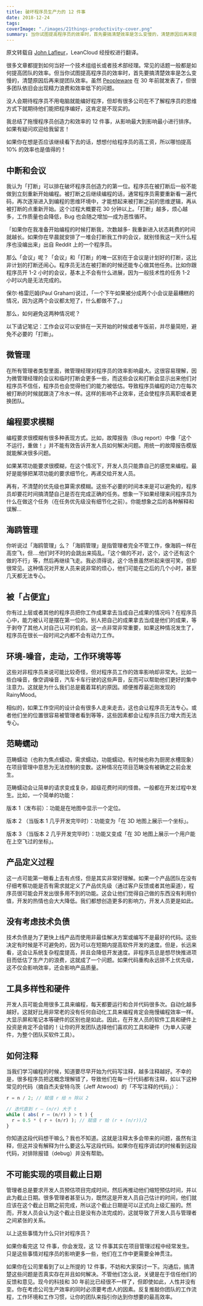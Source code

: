 ```yaml
---
title: 破坏程序员生产力的 12 件事
date: 2018-12-24
tags:
coverImage: "./images/21things-productivity-cover.png"
summary: 当你试图提高程序员的效率时，首先要搞清楚效率是怎么变慢的，清楚原因后再来提团队效率。虽然 Peopleware 在 30 年前就发表了，但很多团队依旧会出现精力浪费和效率低下的问题。
---
```


原文转载自 [John Lafleur](https://anaxi.com/blog/2018/10/15/top-12-things-that-destroy-developer-productivity/)，LeanCloud 经授权进行翻译。

很多文章都提到如何当好一个技术组组长或者技术部经理。常见的话题一般都是如何提高团队的效率。但当你试图提高程序员的效率时，首先要搞清楚效率是怎么变慢的，清楚原因后再来提团队效率。虽然 [Peopleware](https://www.amazon.com/dp/0321934113/ref=asc_df_03219341135715825?tag=shopz0d-20&ascsubtag=shopzilla_mp_1430-20&15456409384055726805310090302008005&creative=395261&creativeASIN=0321934113&linkCode=asn) 在 30 年前就发表了，但很多团队依旧会出现精力浪费和效率低下的问题。

没人会期待程序员不用电脑就能编好程序，但却有很多公司在不了解程序员的思维方式下就期待他们能把程序编好，这肯定是不现实的。

我总结了拖慢程序员创造力和效率的 12 件事，从影响最大到影响最小进行排序。如果有疑问欢迎给我留言！

如果你在想是否应该继续看下去的话，想想付给程序员的高工资，所以哪怕提高 10% 的效率也是值得的！

## 中断和会议

我认为「打断」可以排在破坏程序员创造力的第一位。程序员在被打断后一般不能做到立刻重新开始编程。被打断之后继续编程的话，通常程序员需要重新看一遍代码，再次逐渐进入到编程的思维环境中，才能想起来被打断之前的思维逻辑，再从被打断的点重新开始。这个过程大概要花 30 分钟以上。「打断」越多，烦心越多，工作质量也会降低，Bug 也会随之增加—成为恶性循环。

「如果你在我准备开始编程的时候打断我，次数越多- 我重新进入状态耗费的时间就越长。如果你在早晨就安排了一堆会打断我工作的会议，就别怪我这一天什么程序也没编出来」出自 Reddit 上的一个程序员。

那么「会议」呢？「会议」和「打断」的唯一区别在于会议是计划好的打断，这比非计划的打断还闹心。程序员无法在被打断的时候还能专心做其他任务。比如你跟程序员开 1-2 小时的会议，基本上不会有什么进展，因为一般技术性的任务 1-2 小时以内是无法完成的。

保尔·格雷厄姆(Paul Graham)说过，「一个下午如果被分成两个小会议是最糟糕的情况，因为这两个会议都太短了，什么都做不了。」

那么，如何避免这两种情况呢？

以下请记笔记：工作会议可以安排在一天开始的时候或者午饭前，并尽量简短，避免不必要的「打断」。

## 微管理

在所有管理者类型里面，微管理经理对程序员的效率影响最大。这很容易理解，因为微管理经理的会议和临时打断会更多一些，而这些会议和打断会显示出来他们对程序员不信任，程序员也会觉得他们的能力被低估。导致程序员编程的动力在每次被打断的时候就跟浇了冷水一样。这样的影响不止效率，还会使程序员离职或者更换团队。

## 编程要求模糊

编程要求很模糊有很多种表现方式。比如，故障报告（Bug report）中像「这个不运行，重做！」并不能有效告诉开发人员如何解决问题。用统一的故障报告模版就能解决很多问题。

如果某项功能要求很模糊，在这个情况下，开发人员只能靠自己的感觉来编程。最好是能够把某项功能的要求细节化，再递交给开发人员。

再有，不清楚的优先级也算需求模糊。这些不必要的时间本来是可以避免的，程序员却要花时间搞清楚自己是否在完成正确的任务。想象一下如果经理来问程序员为什么在做这个任务（在任务优先级没有细节化之前）。你能想象之后的各种解释和误解…

## 海鸥管理

你听说过「海鸥管理」么？「海鸥管理」是指管理者完全不管工作，像海鸥一样在高空飞，但….他们时不时的会跳出来捣乱。「这个做的不对，这个，这个还有这个做的不行」等，然后再继续飞走。我必须得说，这个场景虽然听起来很可笑，但却很常见。这种情况对开发人员来说非常的烦心，他们可能在之后的几个小时，甚至几天都无法专心。

## 被「占便宜」

你有过上层或者其他的程序员把你工作成果拿去当成自己成果的情况吗？在程序员心中，能力被认可是摆在第一位的。别人把自己的成果拿去当成是他们的成果，等于剥夺了其他人对自己认可的机会。这一点非常非常重要，如果这种情况发生了，程序员在很长一段时间之内都不会有动力工作。

## 环境-噪音，走动，工作环境等等

这些对非程序员来说可能比较奇怪，但对程序员工作的效率影响却非常大。比如一些白噪音，像空调噪音，汽车卡车行驶的这些声音，反而可以帮助他们更好的集中注意力。这就是为什么我们总是戴着耳机的原因。顺便推荐最近刚发现的 RainyMood。

相似的，如果工作空间的设计会有很多人走来走去，这也会让程序员无法专心。或者他们坐的位置很容易被管理者看到等等，这些因素都会让程序员压力增大而无法专心。

## 范畴蠕动

范畴蠕动（也称为焦点蠕动，需求蠕动，功能蠕动，有时候也称为厨房水槽现象）在项目管理中意思为无法控制的变数。这种情况在项目范畴没有被确定之前会发生。

范畴蠕动会让简单的请求变成复杂，超级花费时间的怪兽。一般都在开发过程中发生。比如，一个简单的功能：

版本 1（发布前）：功能是在地图中显示一个定位。

版本 2 （当版本 1 几乎开发完毕时）：功能变为「在 3D 地图上展示一个坐标」。

版本 3 （当版本 2 几乎开发完毕时）：功能又变成「在 3D 地图上展示一个用户能在上空飞过的坐标」。

## 产品定义过程

这一点可能第一眼看上去有点怪，但是其实非常好理解。如果一个产品团队在没有仔细考察功能是否有需求就定义了产品优先级（通过客户反馈或者其他渠道），程序员很可能会开发出很多用不到的功能。这会让他们觉得自己做的东西没有利用价值，开发的热情也会大大降低。我们都想创造更多的影响力，开发人员更是如此。

## 没有考虑技术负债

技术负债是为了更快上线产品而使用非最佳解决方案或编写不是最好的代码。这些决定有时候是不可避免的，因为可以在短期内提高软件开发的速度。但是，长远来看，这会让系统复杂程度提高，并且会降低开发速度。非程序员总是想尽快推进项目而低估了生产力的浪费，这就成了一个问题。如果代码重构永远排不上优先级，这不仅会影响效率，还会影响产品质量。

## 工具多样性和硬件

开发人员可能会用很多工具来编程，每天都要运行和合并代码很多次。自动化越多越好。这就好比用非常老的没有任何自动化工具来编程肯定会拖慢编程效率一样。大显示屏和笔记本等硬件的区别也是如此。因此，在开发人员的软件工具和硬件上投资是肯定不会错的！让你的开发团队选择他们喜欢的工具和硬件（为单人买硬件，为整个团队买软件工具）。

## 如何注释

当我们学习编程的时候，知道要尽早开始为代码写注释，越多注释越好。不幸的是，很多程序员把这概念理解错了，导致他们在每一行代码都有注释，如以下这种常见的代码（摘自杰夫安特乌茨（Jeff Atwood）的「不写注释的代码」）：

```javascript
r = n / 2; // 赋值 r 给 n 除以 2

// 迭代直到 r – (n/r) 大于 t
while ( abs( r – (n/r) ) > t ) {
  r = 0.5 * ( r + (n/r) ); // 赋值 r 给 (r + (n/r))/2
}
```

你知道这段代码想干嘛么？我也不知道。这就是注释太多会带来的问题，虽然有注释，但这并没有解释为什么要这么写这段代码。如果你在程序调试的时候看到这段代码，对排除报错（debug）并没有帮助。

## 不可能实现的项目截止日期

管理者总是要求开发人员预估项目完成时间，然后再推动他们缩短预估时间，并以此为截止日期。很多管理者甚至认为，既然这是开发人员自己估计的时间，他们就应该在这个截止日期之前完成，所以这个截止日期是可以正式向上级汇报的。然而，开发人员会认为这个截止日是没有办法完成的，这就导致了开发人员与管理者之间紧张的关系。

以上这些事情为什么只针对程序员？

如果你看完这 12 件事，你会发现，这 12 件事其实在项目管理过程中经常发生。只是这些事情对程序员的影响更多一些，他们在工作中更需要全神贯注。

如果你在公司里看到了以上所提的 12 件事，不妨和大家探讨一下。沟通后，搞清楚这些问题是否真实存在并且如何解决。不管他们怎么说，关键是在于信任他们的反馈和意见。现今的科技和 30 年前比已经很不一样了，但即使如此，人性并没有变。你在考虑公司生产效率的同时必须要考虑人的因素。反复推敲你团队的工作流程，工作环境和工作习惯，让你的团队来指引你达到你想要的最高效率。
